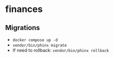 # finances

## Migrations

* `docker compose up -d`
* `vendor/bin/phinx migrate`
* If need to rollback: `vendor/bin/phinx rollback`